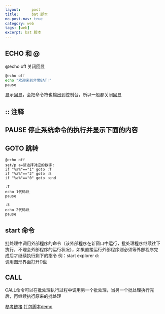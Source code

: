```yaml
---
layout:     post
title:      bat 脚本
no-post-nav: true
category: web
tags: [web]
excerpt: bat 脚本
---
```

##  **ECHO 和 @** 
 @echo off  关闭回显

```bash
@echo off
echo "欢迎来到非常BAT!"
pause
```

显示回显，会把命令符也输出到控制台，所以一般都关闭回显



## :: 注释

##  **PAUSE**  停止系统命令的执行并显示下面的内容 

## GOTO 跳转

```shell
@echo off
set/p a=请选择对应的数字:
if "%a%"=="1" goto :T
if "%a%"=="2" goto :S
if "%a%"=="0" goto :end

:T
echo 1代码块
pause

:S
echo 2代码块
pause
```

##  **start 命令** 

 批处理中调用外部程序的命令（该外部程序在新窗口中运行，批处理程序继续往下执行，不理会外部程序的运行状况），如果直接运行外部程序则必须等外部程序完成后才继续执行剩下的指令
例：start explorer d:\
调用图形界面打开D盘 

## CALL

 CALL命令可以在批处理执行过程中调用另一个批处理，当另一个批处理执行完后，再继续执行原来的批处理 



[参考链接](https://blog.csdn.net/qq826364410/article/details/79323351)
[打包脚本demo](https://yihongqingbo.github.io/assets/files/2021/pack.bat)


